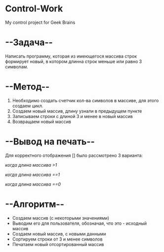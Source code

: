 # Control-Work
My control project for Geek Brains

# --Задача--

Написать программу, которая из имеющегося массива строк формирует новый, в котором длинна строк меньше или равно 3 символам.

# --Метод--

1. Необходимо создать счетчик кол-ва символов в массиве, для этого создаем цикл.
2. Создаем новый массив, длину узнали в предыдущем пункте
3. Записываем строки с длиной 3 и менее в новый массив
4. Возвращаем новый массив

# --Вывод на печать--

Для корректного отображения [] было рассмотрено 3 варианта:

_когда длина массива >1_

_когда длина массива ==1_

_когда длина массива ==0_

# --Алгоритм--

- Создаем массив (с некоторыми значениями)
- Выводим его для пользователя, обозначая, что это - исходный массив
- Создаем новый массив, с новыми данными
- Сортируем строки от 3 и менее символов
- Печатаем новый отсортированный массив
